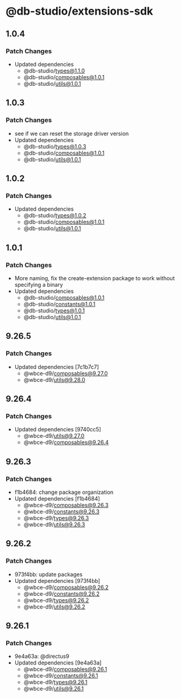 # @db-studio/extensions-sdk

## 1.0.4

### Patch Changes

- Updated dependencies
  - @db-studio/types@1.1.0
  - @db-studio/composables@1.0.1
  - @db-studio/utils@1.0.1

## 1.0.3

### Patch Changes

- see if we can reset the storage driver version
- Updated dependencies
  - @db-studio/types@1.0.3
  - @db-studio/composables@1.0.1
  - @db-studio/utils@1.0.1

## 1.0.2

### Patch Changes

- Updated dependencies
  - @db-studio/types@1.0.2
  - @db-studio/composables@1.0.1
  - @db-studio/utils@1.0.1

## 1.0.1

### Patch Changes

- More naming, fix the create-extension package to work without specifying a binary
- Updated dependencies
  - @db-studio/composables@1.0.1
  - @db-studio/constants@1.0.1
  - @db-studio/types@1.0.1
  - @db-studio/utils@1.0.1

## 9.26.5

### Patch Changes

- Updated dependencies [7c1b7c7]
  - @wbce-d9/composables@9.27.0
  - @wbce-d9/utils@9.28.0

## 9.26.4

### Patch Changes

- Updated dependencies [9740cc5]
  - @wbce-d9/utils@9.27.0
  - @wbce-d9/composables@9.26.4

## 9.26.3

### Patch Changes

- f1b4684: change package organization
- Updated dependencies [f1b4684]
  - @wbce-d9/composables@9.26.3
  - @wbce-d9/constants@9.26.3
  - @wbce-d9/types@9.26.3
  - @wbce-d9/utils@9.26.3

## 9.26.2

### Patch Changes

- 973f4bb: update packages
- Updated dependencies [973f4bb]
  - @wbce-d9/composables@9.26.2
  - @wbce-d9/constants@9.26.2
  - @wbce-d9/types@9.26.2
  - @wbce-d9/utils@9.26.2

## 9.26.1

### Patch Changes

- 9e4a63a: @directus9
- Updated dependencies [9e4a63a]
  - @wbce-d9/composables@9.26.1
  - @wbce-d9/constants@9.26.1
  - @wbce-d9/types@9.26.1
  - @wbce-d9/utils@9.26.1
